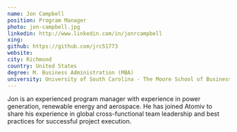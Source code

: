 ```yaml
---
name: Jon Campbell
position: Program Manager
photo: jon-campbell.jpg
linkedin: http://www.linkedin.com/in/jonrcampbell
xing: 
github: https://github.com/jrc51773
website: 
city: Richmond
country: United States
degree: M. Business Administration (MBA)
university: University of South Carolina - The Moore School of Business
---
```

Jon is an experienced program manager with experience in power generation, renewable energy and aerospace. He has joined Atomiv to share his experience in global cross-functional team leadership and best practices for successful project execution.
